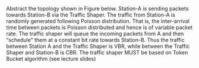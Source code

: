 Abstract the topology shown in Figure below. Station-A is sending packets towards Station-B via the Traffic Shaper. The traffic from Station-A is randomly generated following Poisson distribution. That is, the inter-arrival time between packets is Poisson distributed and hence is of variable packet rate. The traffic shaper will queue the incoming packets from A and then “schedule” them at a constant bit rate towards Station-B. Thus the traffic between Station A and the Traffic Shaper is VBR, while between the Traffic Shaper and Station-B is CBR. The traffic shaper MUST be based on Token Bucket algorithm (see lecture slides)

